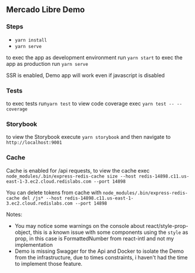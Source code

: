 ## Mercado Libre Demo

### Steps
- `yarn install`
- `yarn serve`

to exec the app as development environment run `yarn start`
to exec the app as production run `yarn serve`

SSR is enabled, Demo app will work even if javascript is disabled

### Tests
to exec tests run`yarn test`
to view code coverage exec `yarn test -- --coverage`

### Storybook
to view the Storybook execute `yarn storybook` and then navigate to `http://localhost:9001`

### Cache
Cache is enabled for /api requests, to view the cache exec `node_modules/.bin/express-redis-cache size --host redis-14898.c11.us-east-1-3.ec2.cloud.redislabs.com --port 14898`

You can delete tokens from cache with `node_modules/.bin/express-redis-cache del /js* --host redis-14898.c11.us-east-1-3.ec2.cloud.redislabs.com --port 14898`

Notes:
- You may notice some warnings on the console about react/style-prop-object,
  this is a known issue with some components using the `style` as prop, in this case is FormattedNumber from react-intl
  and not my implementation
- Demo is missing Swagger for the Api and Docker to isolate the Demo from the infrastructure, due to times constraints, i haven't had the time to implement those feature.
